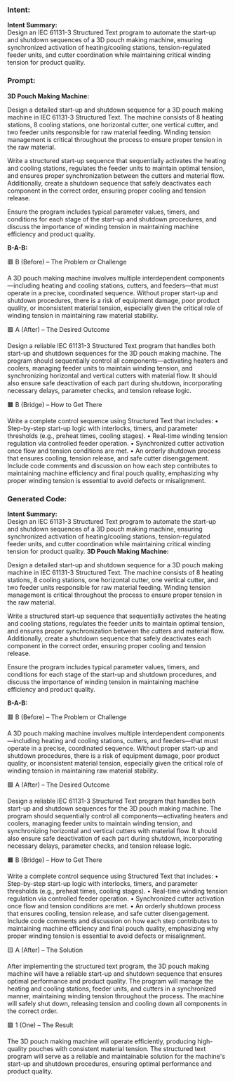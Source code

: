 ### Intent:
**Intent Summary:**  
Design an IEC 61131-3 Structured Text program to automate the start-up and shutdown sequences of a 3D pouch making machine, ensuring synchronized activation of heating/cooling stations, tension-regulated feeder units, and cutter coordination while maintaining critical winding tension for product quality.

### Prompt:
**3D Pouch Making Machine:**

Design a detailed start-up and shutdown sequence for a 3D pouch making machine in IEC 61131-3 Structured Text. The machine consists of 8 heating stations, 8 cooling stations, one horizontal cutter, one vertical cutter, and two feeder units responsible for raw material feeding. Winding tension management is critical throughout the process to ensure proper tension in the raw material.

Write a structured start-up sequence that sequentially activates the heating and cooling stations, regulates the feeder units to maintain optimal tension, and ensures proper synchronization between the cutters and material flow. Additionally, create a shutdown sequence that safely deactivates each component in the correct order, ensuring proper cooling and tension release.

Ensure the program includes typical parameter values, timers, and conditions for each stage of the start-up and shutdown procedures, and discuss the importance of winding tension in maintaining machine efficiency and product quality.

**B-A-B:**

🟥 B (Before) – The Problem or Challenge

A 3D pouch making machine involves multiple interdependent components—including heating and cooling stations, cutters, and feeders—that must operate in a precise, coordinated sequence. Without proper start-up and shutdown procedures, there is a risk of equipment damage, poor product quality, or inconsistent material tension, especially given the critical role of winding tension in maintaining raw material stability.

🟩 A (After) – The Desired Outcome

Design a reliable IEC 61131-3 Structured Text program that handles both start-up and shutdown sequences for the 3D pouch making machine. The program should sequentially control all components—activating heaters and coolers, managing feeder units to maintain winding tension, and synchronizing horizontal and vertical cutters with material flow. It should also ensure safe deactivation of each part during shutdown, incorporating necessary delays, parameter checks, and tension release logic.

🟧 B (Bridge) – How to Get There

Write a complete control sequence using Structured Text that includes:
	•	Step-by-step start-up logic with interlocks, timers, and parameter thresholds (e.g., preheat times, cooling stages).
	•	Real-time winding tension regulation via controlled feeder operation.
	•	Synchronized cutter activation once flow and tension conditions are met.
	•	An orderly shutdown process that ensures cooling, tension release, and safe cutter disengagement.
Include code comments and discussion on how each step contributes to maintaining machine efficiency and final pouch quality, emphasizing why proper winding tension is essential to avoid defects or misalignment.

### Generated Code:
**Intent Summary:**  
Design an IEC 61131-3 Structured Text program to automate the start-up and shutdown sequences of a 3D pouch making machine, ensuring synchronized activation of heating/cooling stations, tension-regulated feeder units, and cutter coordination while maintaining critical winding tension for product quality.
**3D Pouch Making Machine:**

Design a detailed start-up and shutdown sequence for a 3D pouch making machine in IEC 61131-3 Structured Text. The machine consists of 8 heating stations, 8 cooling stations, one horizontal cutter, one vertical cutter, and two feeder units responsible for raw material feeding. Winding tension management is critical throughout the process to ensure proper tension in the raw material.

Write a structured start-up sequence that sequentially activates the heating and cooling stations, regulates the feeder units to maintain optimal tension, and ensures proper synchronization between the cutters and material flow. Additionally, create a shutdown sequence that safely deactivates each component in the correct order, ensuring proper cooling and tension release.

Ensure the program includes typical parameter values, timers, and conditions for each stage of the start-up and shutdown procedures, and discuss the importance of winding tension in maintaining machine efficiency and product quality.

**B-A-B:**

🟥 B (Before) – The Problem or Challenge

A 3D pouch making machine involves multiple interdependent components—including heating and cooling stations, cutters, and feeders—that must operate in a precise, coordinated sequence. Without proper start-up and shutdown procedures, there is a risk of equipment damage, poor product quality, or inconsistent material tension, especially given the critical role of winding tension in maintaining raw material stability.

🟩 A (After) – The Desired Outcome

Design a reliable IEC 61131-3 Structured Text program that handles both start-up and shutdown sequences for the 3D pouch making machine. The program should sequentially control all components—activating heaters and coolers, managing feeder units to maintain winding tension, and synchronizing horizontal and vertical cutters with material flow. It should also ensure safe deactivation of each part during shutdown, incorporating necessary delays, parameter checks, and tension release logic.

🟧 B (Bridge) – How to Get There

Write a complete control sequence using Structured Text that includes:
	•	Step-by-step start-up logic with interlocks, timers, and parameter thresholds (e.g., preheat times, cooling stages).
	•	Real-time winding tension regulation via controlled feeder operation.
	•	Synchronized cutter activation once flow and tension conditions are met.
	•	An orderly shutdown process that ensures cooling, tension release, and safe cutter disengagement.
Include code comments and discussion on how each step contributes to maintaining machine efficiency and final pouch quality, emphasizing why proper winding tension is essential to avoid defects or misalignment.

🟨 A (After) – The Solution

After implementing the structured text program, the 3D pouch making machine will have a reliable start-up and shutdown sequence that ensures optimal performance and product quality. The program will manage the heating and cooling stations, feeder units, and cutters in a synchronized manner, maintaining winding tension throughout the process. The machine will safely shut down, releasing tension and cooling down all components in the correct order.

🟩 1 (One) – The Result

The 3D pouch making machine will operate efficiently, producing high-quality pouches with consistent material tension. The structured text program will serve as a reliable and maintainable solution for the machine's start-up and shutdown procedures, ensuring optimal performance and product quality.
